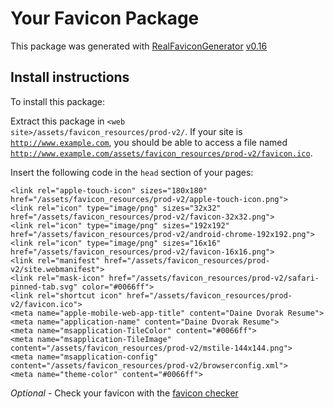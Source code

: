 # Your Favicon Package

This package was generated with [RealFaviconGenerator](https://realfavicongenerator.net/) [v0.16](https://realfavicongenerator.net/change_log#v0.16)

## Install instructions

To install this package:

Extract this package in <code>&lt;web site&gt;/assets/favicon_resources/prod-v2/</code>. If your site is <code>http://www.example.com</code>, you should be able to access a file named <code>http://www.example.com/assets/favicon_resources/prod-v2/favicon.ico</code>.

Insert the following code in the `head` section of your pages:

    <link rel="apple-touch-icon" sizes="180x180" href="/assets/favicon_resources/prod-v2/apple-touch-icon.png">
    <link rel="icon" type="image/png" sizes="32x32" href="/assets/favicon_resources/prod-v2/favicon-32x32.png">
    <link rel="icon" type="image/png" sizes="192x192" href="/assets/favicon_resources/prod-v2/android-chrome-192x192.png">
    <link rel="icon" type="image/png" sizes="16x16" href="/assets/favicon_resources/prod-v2/favicon-16x16.png">
    <link rel="manifest" href="/assets/favicon_resources/prod-v2/site.webmanifest">
    <link rel="mask-icon" href="/assets/favicon_resources/prod-v2/safari-pinned-tab.svg" color="#0066ff">
    <link rel="shortcut icon" href="/assets/favicon_resources/prod-v2/favicon.ico">
    <meta name="apple-mobile-web-app-title" content="Daine Dvorak Resume">
    <meta name="application-name" content="Daine Dvorak Resume">
    <meta name="msapplication-TileColor" content="#0066ff">
    <meta name="msapplication-TileImage" content="/assets/favicon_resources/prod-v2/mstile-144x144.png">
    <meta name="msapplication-config" content="/assets/favicon_resources/prod-v2/browserconfig.xml">
    <meta name="theme-color" content="#0066ff">

*Optional* - Check your favicon with the [favicon checker](https://realfavicongenerator.net/favicon_checker)